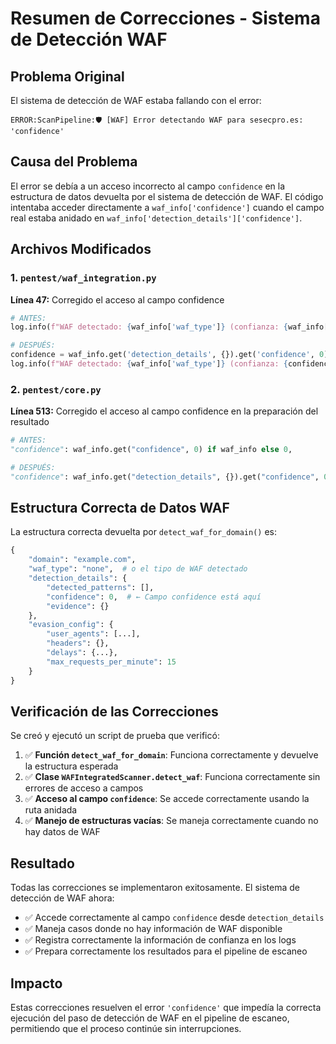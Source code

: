 # Resumen de Correcciones - Sistema de Detección WAF

## Problema Original

El sistema de detección de WAF estaba fallando con el error:
```
ERROR:ScanPipeline:🛡️ [WAF] Error detectando WAF para sesecpro.es: 'confidence'
```

## Causa del Problema

El error se debía a un acceso incorrecto al campo `confidence` en la estructura de datos devuelta por el sistema de detección de WAF. El código intentaba acceder directamente a `waf_info['confidence']` cuando el campo real estaba anidado en `waf_info['detection_details']['confidence']`.

## Archivos Modificados

### 1. `pentest/waf_integration.py`

**Línea 47:** Corregido el acceso al campo confidence
```python
# ANTES:
log.info(f"WAF detectado: {waf_info['waf_type']} (confianza: {waf_info['confidence']}%)")

# DESPUÉS:
confidence = waf_info.get('detection_details', {}).get('confidence', 0)
log.info(f"WAF detectado: {waf_info['waf_type']} (confianza: {confidence}%)")
```

### 2. `pentest/core.py`

**Línea 513:** Corregido el acceso al campo confidence en la preparación del resultado
```python
# ANTES:
"confidence": waf_info.get("confidence", 0) if waf_info else 0,

# DESPUÉS:
"confidence": waf_info.get("detection_details", {}).get("confidence", 0) if waf_info else 0,
```

## Estructura Correcta de Datos WAF

La estructura correcta devuelta por `detect_waf_for_domain()` es:

```python
{
    "domain": "example.com",
    "waf_type": "none",  # o el tipo de WAF detectado
    "detection_details": {
        "detected_patterns": [],
        "confidence": 0,  # ← Campo confidence está aquí
        "evidence": {}
    },
    "evasion_config": {
        "user_agents": [...],
        "headers": {},
        "delays": {...},
        "max_requests_per_minute": 15
    }
}
```

## Verificación de las Correcciones

Se creó y ejecutó un script de prueba que verificó:

1. ✅ **Función `detect_waf_for_domain`**: Funciona correctamente y devuelve la estructura esperada
2. ✅ **Clase `WAFIntegratedScanner.detect_waf`**: Funciona correctamente sin errores de acceso a campos
3. ✅ **Acceso al campo `confidence`**: Se accede correctamente usando la ruta anidada
4. ✅ **Manejo de estructuras vacías**: Se maneja correctamente cuando no hay datos de WAF

## Resultado

Todas las correcciones se implementaron exitosamente. El sistema de detección de WAF ahora:

- ✅ Accede correctamente al campo `confidence` desde `detection_details`
- ✅ Maneja casos donde no hay información de WAF disponible
- ✅ Registra correctamente la información de confianza en los logs
- ✅ Prepara correctamente los resultados para el pipeline de escaneo

## Impacto

Estas correcciones resuelven el error `'confidence'` que impedía la correcta ejecución del paso de detección de WAF en el pipeline de escaneo, permitiendo que el proceso continúe sin interrupciones.